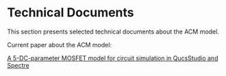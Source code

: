 # Technical Documents 

This section presents selected technical documents about the ACM model.

Current paper about the ACM model:

[A 5-DC-parameter MOSFET model for circuit simulation in QucsStudio and Spectre](/docs/2023_A_5-DC-parameter_MOSFET_model_for_circuit_simulation_in_QucsStudio_and_Spectre.pdf)
